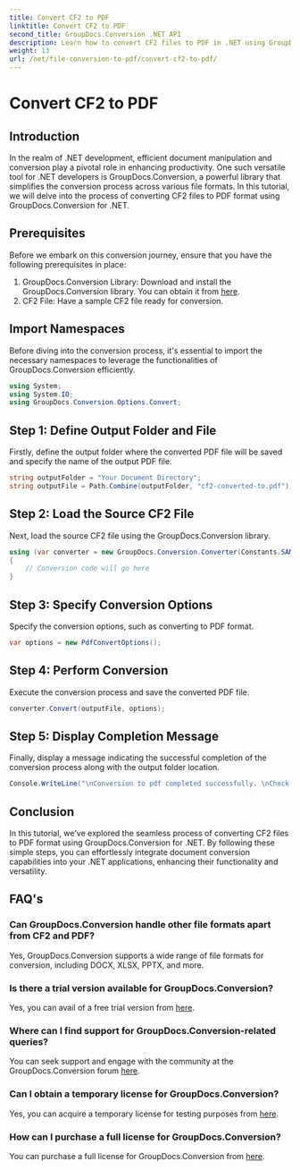 ```yaml
---
title: Convert CF2 to PDF
linktitle: Convert CF2 to PDF
second_title: GroupDocs.Conversion .NET API
description: Learn how to convert CF2 files to PDF in .NET using GroupDocs.Conversion. Simplify your document management tasks effortlessly.
weight: 13
url: /net/file-conversion-to-pdf/convert-cf2-to-pdf/
---
```


# Convert CF2 to PDF

## Introduction
In the realm of .NET development, efficient document manipulation and conversion play a pivotal role in enhancing productivity. One such versatile tool for .NET developers is GroupDocs.Conversion, a powerful library that simplifies the conversion process across various file formats. In this tutorial, we will delve into the process of converting CF2 files to PDF format using GroupDocs.Conversion for .NET.
## Prerequisites
Before we embark on this conversion journey, ensure that you have the following prerequisites in place:
1. GroupDocs.Conversion Library: Download and install the GroupDocs.Conversion library. You can obtain it from [here](https://releases.groupdocs.com/conversion/net/).
2. CF2 File: Have a sample CF2 file ready for conversion.

## Import Namespaces
Before diving into the conversion process, it's essential to import the necessary namespaces to leverage the functionalities of GroupDocs.Conversion efficiently.
```csharp
using System;
using System.IO;
using GroupDocs.Conversion.Options.Convert;
```
## Step 1: Define Output Folder and File
Firstly, define the output folder where the converted PDF file will be saved and specify the name of the output PDF file.
```csharp
string outputFolder = "Your Document Directory";
string outputFile = Path.Combine(outputFolder, "cf2-converted-to.pdf");
```
## Step 2: Load the Source CF2 File
Next, load the source CF2 file using the GroupDocs.Conversion library.
```csharp
using (var converter = new GroupDocs.Conversion.Converter(Constants.SAMPLE_CF2))
{
    // Conversion code will go here
}
```
## Step 3: Specify Conversion Options
Specify the conversion options, such as converting to PDF format.
```csharp
var options = new PdfConvertOptions();
```
## Step 4: Perform Conversion
Execute the conversion process and save the converted PDF file.
```csharp
converter.Convert(outputFile, options);
```
## Step 5: Display Completion Message
Finally, display a message indicating the successful completion of the conversion process along with the output folder location.
```csharp
Console.WriteLine("\nConversion to pdf completed successfully. \nCheck output in {0}", outputFolder);
```

## Conclusion
In this tutorial, we've explored the seamless process of converting CF2 files to PDF format using GroupDocs.Conversion for .NET. By following these simple steps, you can effortlessly integrate document conversion capabilities into your .NET applications, enhancing their functionality and versatility.
## FAQ's
### Can GroupDocs.Conversion handle other file formats apart from CF2 and PDF?
Yes, GroupDocs.Conversion supports a wide range of file formats for conversion, including DOCX, XLSX, PPTX, and more.
### Is there a trial version available for GroupDocs.Conversion?
Yes, you can avail of a free trial version from [here](https://releases.groupdocs.com/).
### Where can I find support for GroupDocs.Conversion-related queries?
You can seek support and engage with the community at the GroupDocs.Conversion forum [here](https://forum.groupdocs.com/c/conversion/11).
### Can I obtain a temporary license for GroupDocs.Conversion?
Yes, you can acquire a temporary license for testing purposes from [here](https://purchase.groupdocs.com/temporary-license/).
### How can I purchase a full license for GroupDocs.Conversion?
You can purchase a full license for GroupDocs.Conversion from [here](https://purchase.groupdocs.com/buy).
